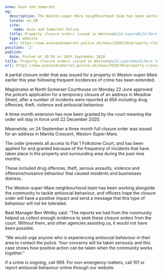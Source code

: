 ```yaml
area: Avon and Somerset
og:
  description: The Weston-super-Mare neighbourhood team has been working alongside the community to tackle antisocial behaviour&#8230;
  locale: en_GB
  site:
    name: Avon and Somerset Police
  title: Property closure orders issued in Weston&#x2d;super&#x2d;Mare to tackle anti&#x2d;social behaviour | Avon and Somerset Police
  type: website
  url: https://www.avonandsomerset.police.uk/news/2020/09/property-closure-orders-issued-in-weston-super-mare-to-tackle-anti-social-behaviour/
position: '2'
publish:
  date: Posted at 10:58 on 28th September 2020
title: Property closure orders issued in Weston&#x2d;super&#x2d;Mare to tackle anti&#x2d;social behaviour | Avon and Somerset Police
url: https://www.avonandsomerset.police.uk/news/2020/09/property-closure-orders-issued-in-weston-super-mare-to-tackle-anti-social-behaviour/
```

A partial closure order that was issued for a property in Weston-super-Mare earlier this year following frequent incidences of crime has been extended.

Magistrates at North Somerset Courthouse on Monday 22 June approved the police’s application for a temporary closure of an address in Meadow Street, after a number of incidents were reported at 85A including drug offences, theft, violence and antisocial behaviour.

A three month extension has now been granted by the court meaning the order will stay in force until 22 December 2020.

Meanwhile, on 24 September a three month full closure order was issued for an address in Manilla Crescent, Weston-Super-Mare.

The order prevents all access to Flat 1 Folkstone Court, and has been applied for and granted because of the frequency of incidents that have taken place in the property and surrounding area during the past nine months.

These included drug offences, theft, serious assaults, violence and offensive/nuisance behaviour that caused residents and businesses distress.

The Weston-super-Mare neighbourhood team has been working alongside the community to tackle antisocial behaviour, and officers hope the closure order will have a positive impact and send a message that this type of behaviour will not be tolerated.

Beat Manager Ben Whitby said: “The reports we had from the community helped us collect enough evidence to seek these closure orders from the court. Without them, and other agencies assisting us, it would not have been possible.

“We would urge anyone who is experiencing antisocial behaviour in their area to contact the police. Your concerns will be taken seriously and this case shows how positive action can be taken when the community works together.”

If a crime is ongoing, call 999. For non-emergency matters, call 101 or report antisocial behaviour online through our website.
